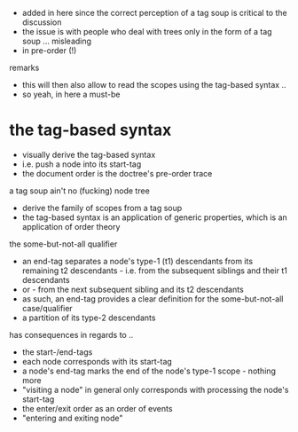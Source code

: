 
- added in here since the correct perception
  of a tag soup is critical to the discussion
- the issue is with people who deal with trees
  only in the form of a tag soup ... misleading
- in pre-order (!)

remarks
- this will then also allow to read the scopes
  using the tag-based syntax ..
- so yeah, in here a must-be

# the tag-based syntax

- visually derive the tag-based syntax
- i.e. push a node into its start-tag
- the document order is the doctree's pre-order trace

a tag soup ain't no (fucking) node tree
- derive the family of scopes from a tag soup
- the tag-based syntax is an application of generic
  properties, which is an application of order theory

the some-but-not-all qualifier
- an end-tag separates a node's type-1 (t1) descendants
  from its remaining t2 descendants - i.e. from the
  subsequent siblings and their t1 descendants
- or - from the next subsequent sibling and its t2 descendants
- as such, an end-tag provides a clear definition
  for the some-but-not-all case/qualifier
- a partition of its type-2 descendants

has consequences in regards to ..
- the start-/end-tags
- each node corresponds with its start-tag
- a node's end-tag marks the end of
  the node's type-1 scope - nothing more
- "visiting a node" in general only corresponds
  with processing the node's start-tag
- the enter/exit order as an order of events
- "entering and exiting node"
